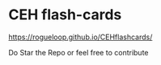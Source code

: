 # CEH flash-cards

https://rogueloop.github.io/CEHflashcards/

Do Star the Repo or feel free to contribute
